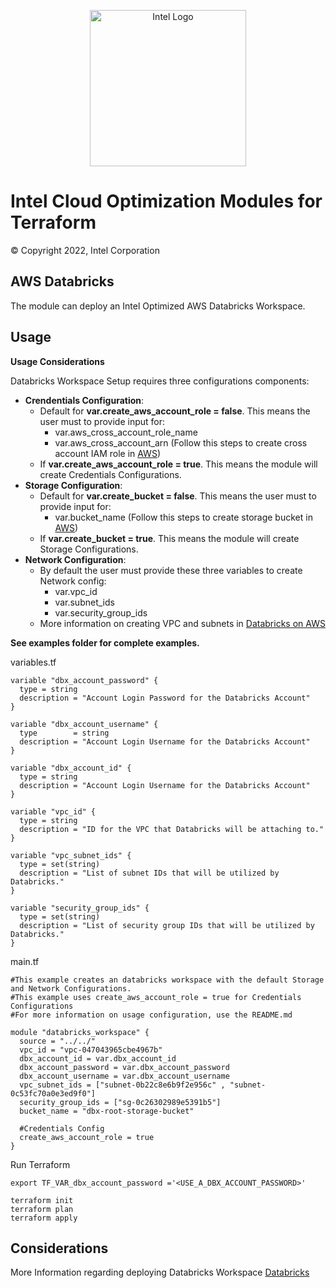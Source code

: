 <p align="center">
  <img src="https://github.com/OTCShare2/terraform-intel-hashicorp/blob/main/images/logo-classicblue-800px.png?raw=true" alt="Intel Logo" width="250"/>
</p>

# Intel Cloud Optimization Modules for Terraform

© Copyright 2022, Intel Corporation

## AWS Databricks

The module can deploy an Intel Optimized AWS Databricks Workspace.

## Usage

**Usage Considerations**
<p>
Databricks Workspace Setup requires three configurations components:

* **Crendentials Configuration**:
  * Default for **var.create_aws_account_role = false**. This means the user must to provide input for:
    * var.aws_cross_account_role_name
    * var.aws_cross_account_arn (Follow this steps to create cross account IAM role in [AWS](https://docs.databricks.com/administration-guide/account-api/iam-role.html))
  * If **var.create_aws_account_role = true**. This means the module will create Credentials Configurations.
* **Storage Configuration**:
  * Default for **var.create_bucket = false**. This means the user must to provide input for:
    * var.bucket_name (Follow this steps to create storage bucket in [AWS](https://docs.databricks.com/administration-guide/account-settings-e2/storage.html))
  * If **var.create_bucket = true**. This means the module will create Storage Configurations.
* **Network Configuration**:
  * By default the user must provide these three variables to create Network config:
    * var.vpc_id
    * var.subnet_ids
    * var.security_group_ids
  * More information on creating VPC and subnets in [Databricks on AWS](https://docs.databricks.com/administration-guide/account-settings-e2/networks.html)

</p>

**See examples folder for complete examples.**

variables.tf
```hcl
variable "dbx_account_password" {
  type = string
  description = "Account Login Password for the Databricks Account"
}

variable "dbx_account_username" {
  type        = string
  description = "Account Login Username for the Databricks Account"
}

variable "dbx_account_id" {
  type = string
  description = "Account Login Username for the Databricks Account"
}

variable "vpc_id" {
  type = string
  description = "ID for the VPC that Databricks will be attaching to."
}

variable "vpc_subnet_ids" {
  type = set(string)
  description = "List of subnet IDs that will be utilized by Databricks."
}

variable "security_group_ids" {
  type = set(string)
  description = "List of security group IDs that will be utilized by Databricks."
}
```
main.tf
```hcl
#This example creates an databricks workspace with the default Storage and Network Configurations. 
#This example uses create_aws_account_role = true for Credentials Configurations
#For more information on usage configuration, use the README.md

module "databricks_workspace" {
  source = "../../"
  vpc_id = "vpc-047043965cbe4967b"
  dbx_account_id = var.dbx_account_id
  dbx_account_password = var.dbx_account_password
  dbx_account_username = var.dbx_account_username
  vpc_subnet_ids = ["subnet-0b22c8e6b9f2e956c" , "subnet-0c53fc70a0e3ed9f0"]
  security_group_ids = ["sg-0c26302989e5391b5"]
  bucket_name = "dbx-root-storage-bucket"

  #Credentials Config
  create_aws_account_role = true
}
```



Run Terraform

```hcl
export TF_VAR_dbx_account_password ='<USE_A_DBX_ACCOUNT_PASSWORD>'

terraform init  
terraform plan
terraform apply 
```
## Considerations
More Information regarding deploying Databricks Workspace [Databricks](https://registry.terraform.io/providers/databricks/databricks/latest/docs#authentication)
